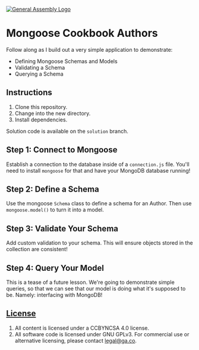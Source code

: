 [![General Assembly Logo](https://camo.githubusercontent.com/1a91b05b8f4d44b5bbfb83abac2b0996d8e26c92/687474703a2f2f692e696d6775722e636f6d2f6b6538555354712e706e67)](https://generalassemb.ly/education/web-development-immersive)

# Mongoose Cookbook Authors

Follow along as I build out a very simple application to demonstrate:

- Defining Mongoose Schemas and Models
- Validating a Schema
- Querying a Schema

## Instructions

1.  Clone this repository.
1.  Change into the new directory.
1.  Install dependencies.

Solution code is available on the `solution` branch.

## Step 1: Connect to Mongoose

Establish a connection to the database inside of a `connection.js` file. You'll
need to install `mongoose` for that and have your MongoDB database running!

## Step 2: Define a Schema

Use the mongoose `Schema` class to define a schema for an Author. Then use
`mongoose.model()` to turn it into a model.

## Step 3: Validate Your Schema

Add custom validation to your schema. This will ensure objects stored in the
collection are consistent!

## Step 4: Query Your Model

This is a tease of a future lesson. We're going to demonstrate simple queries,
so that we can see that our model is doing what it's supposed to be. Namely:
interfacing with MongoDB!

## [License](LICENSE)

1.  All content is licensed under a CC­BY­NC­SA 4.0 license.
1.  All software code is licensed under GNU GPLv3. For commercial use or
    alternative licensing, please contact legal@ga.co.
